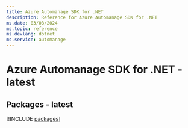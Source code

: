 ```yaml
---
title: Azure Automanage SDK for .NET
description: Reference for Azure Automanage SDK for .NET
ms.date: 03/08/2024
ms.topic: reference
ms.devlang: dotnet
ms.service: automanage
---
```

# Azure Automanage SDK for .NET - latest
## Packages - latest
[!INCLUDE [packages](automanage-index.md)]